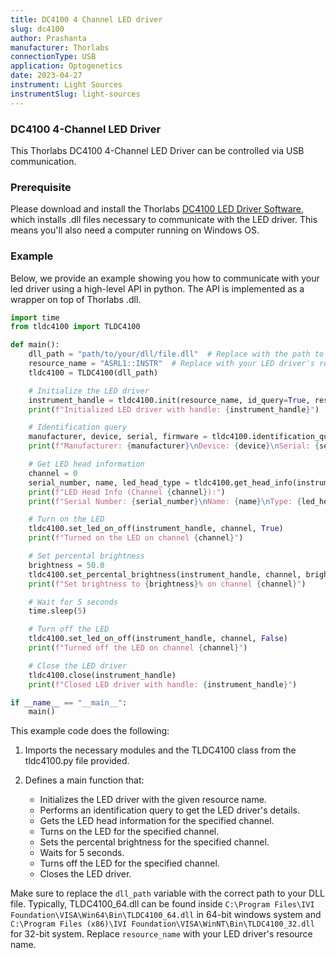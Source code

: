 ```yaml
---
title: DC4100 4 Channel LED driver
slug: dc4100
author: Prashanta
manufacturer: Thorlabs
connectionType: USB
application: Optogenetics
date: 2023-04-27
instrument: Light Sources
instrumentSlug: light-sources
---
```


### **DC4100 4-Channel LED Driver**
This Thorlabs DC4100 4-Channel LED Driver can be controlled via USB communication. 

### **Prerequisite**
Please download and install the Thorlabs [DC4100 LED Driver Software](https://www.thorlabs.com/software_pages/viewsoftwarepage.cfm?code=DC4100), which installs .dll files necessary to communicate with the LED driver. This means you'll also need a computer running on Windows OS.

### **Example**
Below, we provide an example showing you how to communicate with your led driver using a high-level API in python. The API is implemented as a wrapper on top of Thorlabs .dll.

```python
import time
from tldc4100 import TLDC4100

def main():
    dll_path = "path/to/your/dll/file.dll"  # Replace with the path to your DLL file. TLDC4100_64.dll for 64-bit system and TLDC4100_32.dll for 32-bit system.
    resource_name = "ASRL1::INSTR"  # Replace with your LED driver's resource name
    tldc4100 = TLDC4100(dll_path)

    # Initialize the LED driver
    instrument_handle = tldc4100.init(resource_name, id_query=True, reset_device=True)
    print(f"Initialized LED driver with handle: {instrument_handle}")

    # Identification query
    manufacturer, device, serial, firmware = tldc4100.identification_query(instrument_handle)
    print(f"Manufacturer: {manufacturer}\nDevice: {device}\nSerial: {serial}\nFirmware: {firmware}")

    # Get LED head information
    channel = 0
    serial_number, name, led_head_type = tldc4100.get_head_info(instrument_handle, channel)
    print(f"LED Head Info (Channel {channel}):")
    print(f"Serial Number: {serial_number}\nName: {name}\nType: {led_head_type}")

    # Turn on the LED
    tldc4100.set_led_on_off(instrument_handle, channel, True)
    print(f"Turned on the LED on channel {channel}")

    # Set percental brightness
    brightness = 50.0
    tldc4100.set_percental_brightness(instrument_handle, channel, brightness)
    print(f"Set brightness to {brightness}% on channel {channel}")

    # Wait for 5 seconds
    time.sleep(5)

    # Turn off the LED
    tldc4100.set_led_on_off(instrument_handle, channel, False)
    print(f"Turned off the LED on channel {channel}")

    # Close the LED driver
    tldc4100.close(instrument_handle)
    print(f"Closed LED driver with handle: {instrument_handle}")

if __name__ == "__main__":
    main()
```

This example code does the following:

1. Imports the necessary modules and the TLDC4100 class from the tldc4100.py file provided. 

2. Defines a main function that:
    - Initializes the LED driver with the given resource name.
    - Performs an identification query to get the LED driver's details.
    - Gets the LED head information for the specified channel.
    - Turns on the LED for the specified channel.
    - Sets the percental brightness for the specified channel.
    - Waits for 5 seconds.
    - Turns off the LED for the specified channel.
    - Closes the LED driver.

Make sure to replace the `dll_path` variable with the correct path to your DLL file. Typically, TLDC4100_64.dll can be found inside `C:\Program Files\IVI Foundation\VISA\Win64\Bin\TLDC4100_64.dll` in 64-bit windows system and `C:\Program Files (x86)\IVI Foundation\VISA\WinNT\Bin\TLDC4100_32.dll ` for 32-bit system. Replace `resource_name` with your LED driver's resource name.

